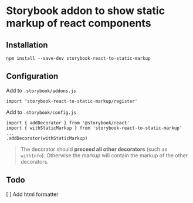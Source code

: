 # Storybook addon to show static markup of react components

## Installation

```npm install --save-dev storybook-react-to-static-markup```

## Configuration

Add to `.storybook/addons.js`

```import 'storybook-react-to-static-markup/register'```


Add to `.storybook/config.js`

```
import { addDecorator } from '@storybook/react'
import { withStaticMarkup } from 'storybook-react-to-static-markup'
...
.addDecorator(withStaticMarkup)
```

> The decorator should **preceed all other decorators** (such as `withInfo`). Otherwise the markup will contain the markup of the other decorators.

## Todo

[ ] Add html formatter